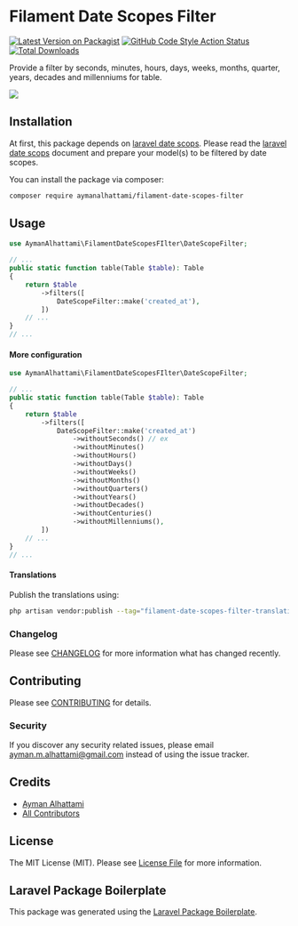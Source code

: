 # Filament Date Scopes Filter

[![Latest Version on Packagist](https://img.shields.io/packagist/v/aymanalhattami/filament-date-scopes-filter.svg?style=flat-square)](https://packagist.org/packages/aymanalhattami/filament-date-scopes-filter)
[![GitHub Code Style Action Status](https://img.shields.io/github/actions/workflow/status/aymanalhattami/filament-date-scopes-filter/fix-php-code-style-issues.yml?branch=main&label=code%20style&style=flat-square)](https://github.com/aymanalhattami/filament-date-scopes-filter/actions?query=workflow%3A"Fix+PHP+code+styling"+branch%3Amain)
[![Total Downloads](https://img.shields.io/packagist/dt/aymanalhattami/filament-date-scopes-filter.svg?style=flat-square)](https://packagist.org/packages/aymanalhattami/filament-date-scopes-filter)

Provide a filter by seconds, minutes, hours, days, weeks, months, quarter, years, decades and millenniums for table. 

<img src="https://raw.githubusercontent.com/aymanalhattami/filament-date-scopes-filter/main/images/filament-date-scopes-filter.png" class="filament-hidden">

## Installation

At first, this package depends on [laravel date scops](https://github.com/laracraft-tech/laravel-date-scopes). Please read the [laravel date scops](https://github.com/laracraft-tech/laravel-date-scopes) document and prepare your model(s) to be filtered by date scopes.

You can install the package via composer:

```bash
composer require aymanalhattami/filament-date-scopes-filter
```

## Usage

```php
use AymanAlhattami\FilamentDateScopesFIlter\DateScopeFilter;

// ...
public static function table(Table $table): Table
{
    return $table
        ->filters([
            DateScopeFilter::make('created_at'),
        ])
    // ...
}
// ...
```

#### More configuration

```php
use AymanAlhattami\FilamentDateScopesFIlter\DateScopeFilter;

// ...
public static function table(Table $table): Table
{
    return $table
        ->filters([
            DateScopeFilter::make('created_at')
                ->withoutSeconds() // ex
                ->withoutMinutes()
                ->withoutHours()
                ->withoutDays()
                ->withoutWeeks()
                ->withoutMonths()
                ->withoutQuarters()
                ->withoutYears()
                ->withoutDecades()
                ->withoutCenturies()
                ->withoutMillenniums(),
        ])
    // ...
}
// ...
```

#### Translations

Publish the translations using:

```bash
php artisan vendor:publish --tag="filament-date-scopes-filter-translations"
```

### Changelog

Please see [CHANGELOG](CHANGELOG.md) for more information what has changed recently.

## Contributing

Please see [CONTRIBUTING](CONTRIBUTING.md) for details.

### Security

If you discover any security related issues, please email ayman.m.alhattami@gmail.com instead of using the issue tracker.

## Credits

-   [Ayman Alhattami](https://github.com/aymanalhattami)
-   [All Contributors](../../contributors)

## License

The MIT License (MIT). Please see [License File](LICENSE.md) for more information.

## Laravel Package Boilerplate

This package was generated using the [Laravel Package Boilerplate](https://laravelpackageboilerplate.com).
